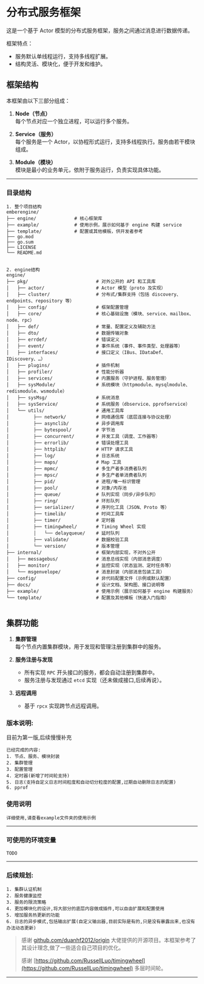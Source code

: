 # 分布式服务框架

这是一个基于 Actor 模型的分布式服务框架，服务之间通过消息进行数据传递。

框架特点：
- 服务默认单线程运行，支持多线程扩展。
- 结构灵活、模块化，便于开发和维护。

## 框架结构

本框架由以下三部分组成：

1. **Node（节点）**  
   每个节点对应一个独立进程，可以运行多个服务。

2. **Service（服务）**  
   每个服务是一个 Actor，以协程形式运行，支持多线程执行。服务由若干模块组成。

3. **Module（模块）**  
   模块是最小的业务单元，依附于服务运行，负责实现具体功能。

---

### 目录结构
````
1. 整个项目结构
emberengine/
├── engine/              # 核心框架库
├── example/             # 使用示例，展示如何基于 engine 构建 service
├── template/            # 配置或其他模板，供开发者参考
├── go.mod
├── go.sum
├── LICENSE
└── README.md


2. engine结构
engine/
├── pkg/                         # 对外公开的 API 和工具库
│   ├── actor/                   # Actor 模型（proto 及实现）
│   ├── cluster/                 # 分布式/集群支持（包括 discovery、endpoints、repository 等）
│   ├── config/                  # 框架配置管理
│   ├── core/                    # 核心基础设施（模块、service、mailbox、node、rpc）
│   ├── def/                     # 常量、配置定义及辅助方法
│   ├── dto/                     # 数据传输对象
│   ├── errdef/                  # 错误定义
│   ├── event/                   # 事件系统（事件、事件类型、处理器等）
│   ├── interfaces/              # 接口定义（IBus、IDataDef、IDiscovery、…）
│   ├── plugins/                 # 插件机制
│   ├── profiler/                # 性能分析器
│   ├── services/                # 内置服务（守护进程、服务管理）
│   ├── sysModule/               # 系统模块（httpmodule、mysqlmodule、redismodule、wsmodule）
│   ├── sysMsg/                  # 系统消息
│   ├── sysService/              # 系统服务（dbservice、pprofservice）
│   └── utils/                   # 通用工具库
│         ├── network/           # 网络通信库（底层连接与协议处理）
│         ├── asynclib/          # 异步调用库
│         ├── bytespool/         # 字节池
│         ├── concurrent/        # 并发工具（调度、工作器等）
│         ├── errorlib/          # 错误处理工具
│         ├── httplib/           # HTTP 请求工具
│         ├── log/               # 日志系统
│         ├── maps/              # Map 工具
│         ├── mpmc/              # 多生产者多消费者队列
│         ├── mpsc/              # 多生产者单消费者队列
│         ├── pid/               # 进程/唯一标识管理
│         ├── pool/              # 对象/内存池
│         ├── queue/             # 队列实现（同步/异步队列）
│         ├── ring/              # 环形队列
│         ├── serializer/        # 序列化工具（JSON、Proto 等）
│         ├── timelib/           # 时间工具库
│         ├── timer/             # 定时器
│         ├── timingwheel/       # Timing Wheel 实现
│         │   └── delayqueue/    # 延时队列
│         ├── validate/          # 数据校验工具
│         └── version/           # 版本管理
├── internal/                    # 框架内部实现，不对外公开
│   ├── messagebus/              # 消息总线实现（内部消息调度）
│   ├── monitor/                 # 监控实现（状态监测、定时任务等）
│   └── msgenvelope/             # 消息封装（内部消息包装工具）
├── config/                      # 非代码配置文件（示例或默认配置）
├── docs/                        # 设计文档、架构图、接口说明等
├── example/                     # 使用示例（展示如何基于 engine 构建服务）
└── template/                    # 配置及其他模板（快速入门指南）


````

## 集群功能

1. **集群管理**  
   每个节点内置集群模块，用于发现和管理注册到集群中的服务。

2. **服务注册与发现**
    - 所有实现 `RPC` 开头接口的服务，都会自动注册到集群中。
    - 服务注册与发现通过 `etcd` 实现（还未做成接口,后续再说）。

3. **远程调用**
    - 基于 `rpcx` 实现跨节点远程调用。

### 版本说明:
目前为第一版,后续慢慢补充
````
已经完成的内容:
1. 节点、服务、模块封装
2. 集群管理
3. 配置管理
4. 定时器(新增了时间轮支持)
5. 日志(支持自定义日志时间粒度和自动切分粒度的配置,过期自动删除日志的配置)
6. pprof
````

### 使用说明
````
详细使用,请查看example文件夹的使用示例
````
---

### 可使用的环境变量
````
TODO
````
---

### 后续规划:
````
1. 集群认证机制
2. 服务健康监控
3. 服务的限流策略
4. 更加模块化的设计,将大部分的底层内容做成插件,可以自由扩展和配置使用
5. 增加服务热更新的功能
6. 日志的异步模式,包括输出扩展(自定义输出器,目前实际是有的,只是没有暴露出来,也没有办法动态更新)
````

> 感谢 [github.com/duanhf2012/origin](https://github.com/duanhf2012/origin) 大佬提供的开源项目。本框架参考了其设计理念,做了一些适合自己项目的优化。
>
> 感谢 [https://github.com/RussellLuo/timingwheel](https://github.com/RussellLuo/timingwheel) 多层时间轮。
---
